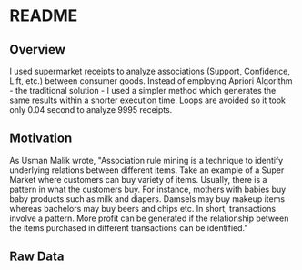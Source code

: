 README
================

Overview
----------
I used supermarket receipts to analyze associations (Support, Confidence, Lift, etc.) between consumer goods. Instead of employing Apriori Algorithm - the traditional solution - I used a simpler method which generates the same results within a shorter execution time. Loops are avoided so it took only 0.04 second to analyze 9995 receipts.

Motivation
--------
As Usman Malik wrote, "Association rule mining is a technique to identify underlying relations between different items. Take an example of a Super Market where customers can buy variety of items. Usually, there is a pattern in what the customers buy. For instance, mothers with babies buy baby products such as milk and diapers. Damsels may buy makeup items whereas bachelors may buy beers and chips etc. In short, transactions involve a pattern. More profit can be generated if the relationship between the items purchased in different transactions can be identified."

Raw Data
----------
